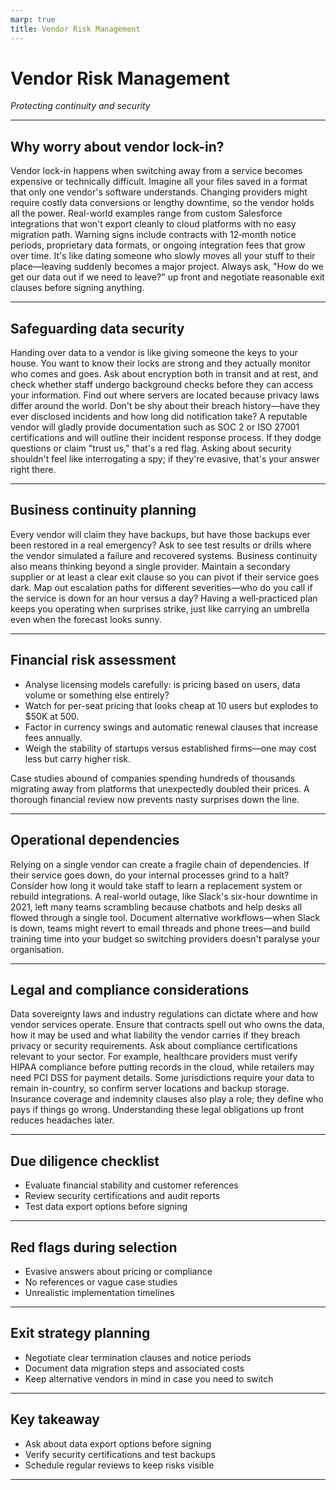 ```yaml
---
marp: true
title: Vendor Risk Management
---
```


# Vendor Risk Management
*Protecting continuity and security*

---

## Why worry about vendor lock-in?

Vendor lock-in happens when switching away from a service becomes expensive or 
technically difficult. Imagine all your files saved in a format that only one
vendor's software understands. Changing providers might require costly data
conversions or lengthy downtime, so the vendor holds all the power. Real-world
examples range from custom Salesforce integrations that won't export cleanly to
cloud platforms with no easy migration path. Warning signs include contracts
with 12‑month notice periods, proprietary data formats, or ongoing integration
fees that grow over time. It's like dating someone who slowly moves all your
stuff to their place—leaving suddenly becomes a major project. Always ask,
"How do we get our data out if we need to leave?" up front and negotiate
reasonable exit clauses before signing anything.

---

## Safeguarding data security

Handing over data to a vendor is like giving someone the keys to your house.
You want to know their locks are strong and they actually monitor who comes and
goes. Ask about encryption both in transit and at rest, and check whether staff
undergo background checks before they can access your information. Find out
where servers are located because privacy laws differ around the world. Don't be
shy about their breach history—have they ever disclosed incidents and how long
did notification take? A reputable vendor will gladly provide documentation such
as SOC 2 or ISO 27001 certifications and will outline their incident response
process. If they dodge questions or claim "trust us," that's a red flag. Asking
about security shouldn't feel like interrogating a spy; if they're evasive,
that's your answer right there.

---

## Business continuity planning

Every vendor will claim they have backups, but have those backups ever been
restored in a real emergency? Ask to see test results or drills where the vendor
simulated a failure and recovered systems. Business continuity also means
thinking beyond a single provider. Maintain a secondary supplier or at least a
clear exit clause so you can pivot if their service goes dark. Map out
escalation paths for different severities—who do you call if the service is down
for an hour versus a day? Having a well‑practiced plan keeps you operating when
surprises strike, just like carrying an umbrella even when the forecast looks
sunny.

---

## Financial risk assessment

- Analyse licensing models carefully: is pricing based on users, data volume or something else entirely?
- Watch for per-seat pricing that looks cheap at 10 users but explodes to $50K at 500.
- Factor in currency swings and automatic renewal clauses that increase fees annually.
- Weigh the stability of startups versus established firms—one may cost less but carry higher risk.

Case studies abound of companies spending hundreds of thousands migrating away from platforms that unexpectedly doubled their prices. A thorough financial review now prevents nasty surprises down the line.

---

## Operational dependencies

Relying on a single vendor can create a fragile chain of dependencies. If their service goes down, do your internal processes grind to a halt? Consider how long it would take staff to learn a replacement system or rebuild integrations. A real-world outage, like Slack's six-hour downtime in 2021, left many teams scrambling because chatbots and help desks all flowed through a single tool. Document alternative workflows—when Slack is down, teams might revert to email threads and phone trees—and build training time into your budget so switching providers doesn't paralyse your organisation.

---

## Legal and compliance considerations

Data sovereignty laws and industry regulations can dictate where and how vendor services operate. Ensure that contracts spell out who owns the data, how it may be used and what liability the vendor carries if they breach privacy or security requirements. Ask about compliance certifications relevant to your sector. For example, healthcare providers must verify HIPAA compliance before putting records in the cloud, while retailers may need PCI DSS for payment details. Some jurisdictions require your data to remain in-country, so confirm server locations and backup storage. Insurance coverage and indemnity clauses also play a role; they define who pays if things go wrong. Understanding these legal obligations up front reduces headaches later.

---

## Due diligence checklist

- Evaluate financial stability and customer references
- Review security certifications and audit reports
- Test data export options before signing

---

## Red flags during selection

- Evasive answers about pricing or compliance
- No references or vague case studies
- Unrealistic implementation timelines

---

## Exit strategy planning

- Negotiate clear termination clauses and notice periods
- Document data migration steps and associated costs
- Keep alternative vendors in mind in case you need to switch

---

## Key takeaway

- Ask about data export options before signing
- Verify security certifications and test backups
- Schedule regular reviews to keep risks visible

---

